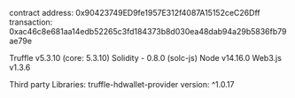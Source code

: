 contract address: 0x90423749ED9fe1957E312f4087A15152ceC26Dff
transaction: 0xac46c8e681aa14edb52265c3fd184373b8d030ea48dab94a29b5836fb79ae79e

Truffle v5.3.10 (core: 5.3.10)
Solidity - 0.8.0 (solc-js)
Node v14.16.0
Web3.js v1.3.6

Third party Libraries: 
truffle-hdwallet-provider version: ^1.0.17

